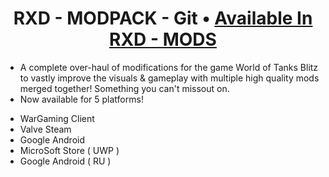 <h1 align="center">RXD - MODPACK - Git • <a href="https://rxd-mods.xyz/rxd-modpack" target="_blank">Available In RXD - MODS</a></h1>

* A complete over-haul of modifications for the game World of Tanks Blitz to vastly improve the visuals & gameplay with multiple high quality mods merged together! Something you can't missout on.
* Now available for 5 platforms!
 - WarGaming Client
 - Valve Steam
 - Google Android
 - MicroSoft Store ( UWP )
 - Google Android ( RU )

